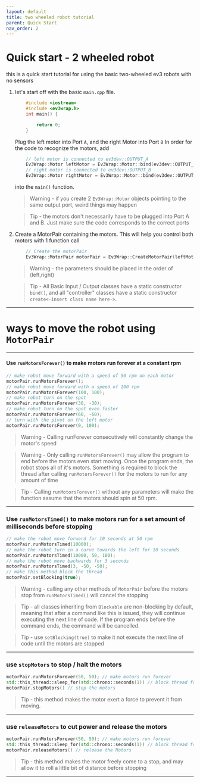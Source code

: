 ```yaml
---
layout: default
title: two wheeled robot tutorial
parent: Quick Start
nav_order: 2
---
```


# Quick start - 2 wheeled robot

this is a quick start tutorial for using the basic two-wheeled ev3 robots with no sensors
1.  let's start off with the basic `main.cpp` file.
    ```cpp
        #include <iostream>
        #include <ev3wrap.h>
        int main() {

            return 0;
        }
    ```
    Plug the left motor into Port `A`, and the right Motor into Port `B`
    In order for the code to recognize the motors, add
    ```cpp
        // left motor is connected to ev3dev::OUTPUT_A
        Ev3Wrap::Motor leftMotor = Ev3Wrap::Motor::bind(ev3dev::OUTPUT_A);
        // right motor is connected to ev3dev::OUTPUT_B
        Ev3Wrap::Motor rightMotor = Ev3Wrap::Motor::bind(ev3dev::OUTPUT_B);
    ```
    into the `main()` function. 
    >   Warning - if you create 2 `Ev3Wrap::Motor` objects pointing to the same output port, weird things may happen
    
    >   Tip - the motors don't necessarily have to be plugged into Port A and B. Just make sure the code corresponds to the correct ports
    
2.  Create a MotorPair containing the motors. This will help you control both motors with 1 function call
    ```cpp
        // Create the motorPair
        Ev3Wrap::MotorPair motorPair = Ev3Wrap::CreateMotorPair(leftMotor, rightMotor);
    ```
    >   Warning - the parameters should be placed in the order of (left,right)
    
    >   Tip - All Basic Input / Output classes have a static constructor `bind()`, and all "controller" classes have a static constructor `create<-insert class name here->`.

---

# ways to move the robot using `MotorPair`

---

#### Use `runMotorsForever()` to make motors run forever at a constant rpm
```cpp
// make robot move forward with a speed of 50 rpm on each motor
motorPair.runMotorsForever();
// make robot move forward with a speed of 100 rpm
motorPair.runMotorsForever(100, 100);
// make robot turn on the spot
motorPair.runMotorsForever(30, -30);
// make robot turn on the spot even faster
motorPair.runMotorsForever(60, -60);
// turn with the pivot on the left motor
motorPair.runMotorsForever(0, 100);
```
>   Warning - Calling runForever consecutively will constantly change the motor's speed

>   Warning - Only calling `runMotorsForever()` may allow the program to end before the motors even start moving. Once the program ends, the robot stops all of it's motors. Something is required to block the thread after calling `runMotorsForever()` for the motors to run for any amount of time

>   Tip - Calling `runMotorsForever()` without any parameters will make the function assume that the motors should spin at 50 rpm.

---

### Use `runMotorsTimed()` to make motors run for a set amount of milliseconds before stopping
```cpp
// make the robot move forward for 10 seconds at 50 rpm
motorPair.runMotorsTimed(10000);
// make the robot turn in a curve towards the left for 10 seconds
motorPair.runMotorsTimed(10000, 50, 100);
// make the robot move backwards for 3 seconds
motorPair.runMotorsTimed(3, -50, -50);
// make this method block the thread
motorPair.setBlocking(true);
```

>   Warning - calling any other methods of `MotorPair` before the motors stop from `runMotorsTimed()` will cancel the stopping

>   Tip - all classes inheriting from `Blockable` are non-blocking by default, meaning that after a command like this is issued, they will continue executing the next line of code. If the program ends before the command ends, the command will be cancelled.

>   Tip - use `setBlocking(true)` to make it not execute the next line of code until the motors are stopped

---

### use `stopMotors` to stop / halt the motors
```cpp
motorPair.runMotorsForever(50, 50); // make motors run forever
std::this_thread::sleep_for(std::chrono::seconds(1)) // block thread for 1 second
motorPair.stopMotors() // stop the motors
```

>   Tip - this method makes the motor exert a force to prevent it from moving.

---

### use `releaseMotors` to cut power and release the motors
```cpp
motorPair.runMotorsForever(50, 50); // make motors run forever
std::this_thread::sleep_for(std::chrono::seconds(1)) // block thread for 1 second
motorPair.releaseMotors() // release the Motors
```

>   Tip - this method makes the motor freely come to a stop, and may allow it to roll a little bit of distance before stopping

---

